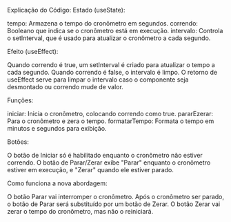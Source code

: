 Explicação do Código:
Estado (useState):

tempo: Armazena o tempo do cronômetro em segundos.
correndo: Booleano que indica se o cronômetro está em execução.
intervalo: Controla o setInterval, que é usado para atualizar o cronômetro a cada segundo.

Efeito (useEffect):

Quando correndo é true, um setInterval é criado para atualizar o tempo a cada segundo. Quando correndo é false, o intervalo é limpo.
O retorno de useEffect serve para limpar o intervalo caso o componente seja desmontado ou correndo mude de valor.

Funções:

iniciar: Inicia o cronômetro, colocando correndo como true.
pararEzerar: Para o cronômetro e zera o tempo.
formatarTempo: Formata o tempo em minutos e segundos para exibição.

Botões:

O botão de Iniciar só é habilitado enquanto o cronômetro não estiver correndo.
O botão de Parar/Zerar exibe "Parar" enquanto o cronômetro estiver em execução, e "Zerar" quando ele estiver parado.


Como funciona a nova abordagem:

O botão Parar vai interromper o cronômetro.
Após o cronômetro ser parado, o botão de Parar será substituído por um botão de Zerar.
O botão Zerar vai zerar o tempo do cronômetro, mas não o reiniciará.







